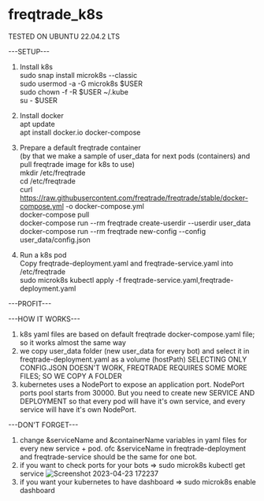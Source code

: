 # freqtrade_k8s
TESTED ON UBUNTU 22.04.2 LTS

---SETUP---
1) Install k8s\
  sudo snap install microk8s --classic\
  sudo usermod -a -G microk8s $USER\
  sudo chown -f -R $USER ~/.kube\
  su - $USER

2) Install docker\
  apt update\
  apt install docker.io docker-compose

3) Prepare a default freqtrade container\
(by that we make a sample of user_data for next pods (containers) and pull freqtrade image for k8s to use)\
  mkdir /etc/freqtrade\
  cd /etc/freqtrade\
  curl https://raw.githubusercontent.com/freqtrade/freqtrade/stable/docker-compose.yml -o docker-compose.yml\
  docker-compose pull\
  docker-compose run --rm freqtrade create-userdir --userdir user_data\
  docker-compose run --rm freqtrade new-config --config user_data/config.json

4) Run a k8s pod\
Copy freqtrade-deployment.yaml and freqtrade-service.yaml into /etc/freqtrade\
  sudo microk8s kubectl apply -f freqtrade-service.yaml,freqtrade-deployment.yaml
  
---PROFIT---

---HOW IT WORKS---
1) k8s yaml files are based on default freqtrade docker-compose.yaml file; so it works almost the same way
2) we copy user_data folder (new user_data for every bot) and select it in freqtrade-deployment.yaml as a volume (hostPath)
SELECTING ONLY CONFIG.JSON DOESN'T WORK, FREQTRADE REQUIRES SOME MORE FILES; SO WE COPY A FOLDER
3) kubernetes uses a NodePort to expose an application port. NodePort ports pool starts from 30000.
But you need to create new SERVICE AND DEPLOYMENT so that every pod will have it's own service, and every service will have it's own NodePort.

---DON'T FORGET---
1) change &serviceName and &containerName variables in yaml files for every new service + pod. ofc &serviceName in freqtrade-deployment and freqtrade-service should be the same for one bot.
2) if you want to check ports for your bots => sudo microk8s kubectl get service
 ![Screenshot 2023-04-23 172237](https://user-images.githubusercontent.com/93829120/233831267-b1cb041d-2888-4c49-bbf5-9a6ead844f75.png)
3) if you want your kubernetes to have dashboard => sudo microk8s enable dashboard
